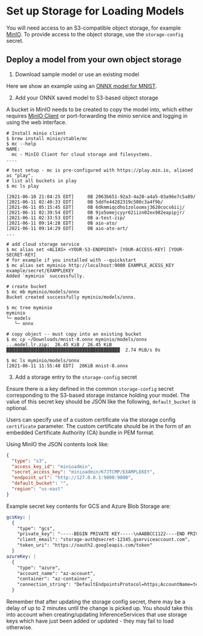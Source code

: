 # Set up Storage for Loading Models

You will need access to an S3-compatible object storage, for example [MinIO](https://github.com/minio/minio). To provide access to the object storage, use the `storage-config` secret.

## Deploy a model from your own object storage

1. Download sample model or use an existing model

Here we show an example using an [ONNX model for MNIST](https://github.com/onnx/models/raw/ad5c181f1646225f034fba1862233ecb4c262e04/vision/classification/mnist/model/mnist-8.onnx).

2. Add your ONNX saved model to S3-based object storage

A bucket in MinIO needs to be created to copy the model into, which either requires [MinIO Client](https://docs.min.io/docs/minio-client-quickstart-guide.html) or port-forwarding the minio service and logging in using the web interface.

```shell
# Install minio client
$ brew install minio/stable/mc
$ mc --help
NAME:
  mc - MinIO Client for cloud storage and filesystems.
....

# test setup - mc is pre-configured with https://play.min.io, aliased as "play".
# list all buckets in play
$ mc ls play

[2021-06-10 21:04:25 EDT]     0B 2063b651-92a3-4a20-a4a5-03a96e7c5a89/
[2021-06-11 02:40:33 EDT]     0B 5ddfe44282319c500c3a4f9b/
[2021-06-11 05:15:45 EDT]     0B 6dkmmiqcdho1zoloomsj3620cocs6iij/
[2021-06-11 02:39:54 EDT]     0B 9jo5omejcyyr62iizn02ex982eapipjr/
[2021-06-11 02:33:53 EDT]     0B a-test-zip/
[2021-06-11 09:14:28 EDT]     0B aio-ato/
[2021-06-11 09:14:29 EDT]     0B aio-ato-art/
...

# add cloud storage service
$ mc alias set <ALIAS> <YOUR-S3-ENDPOINT> [YOUR-ACCESS-KEY] [YOUR-SECRET-KEY]
# for example if you installed with --quickstart
$ mc alias set myminio http://localhost:9000 EXAMPLE_ACESS_KEY example/secret/EXAMPLEKEY
Added `myminio` successfully.

# create bucket
$ mc mb myminio/models/onnx
Bucket created successfully myminio/models/onnx.

$ mc tree myminio
myminio
└─ models
   └─ onnx

# copy object -- must copy into an existing bucket
$ mc cp ~/Downloads/mnist-8.onnx myminio/models/onnx
...model.lr.zip:  26.45 KiB / 26.45 KiB  ▓▓▓▓▓▓▓▓▓▓▓▓▓▓▓▓▓▓▓▓▓▓▓▓▓▓▓▓▓▓▓▓▓▓▓▓▓▓▓▓▓▓  2.74 MiB/s 0s

$ mc ls myminio/models/onnx
[2021-06-11 11:55:48 EDT]  26KiB mnist-8.onnx
```

3. Add a storage entry to the `storage-config` secret

Ensure there is a key defined in the common `storage-config` secret corresponding to the S3-based storage instance holding your model. The value of this secret key should be JSON like the following, `default_bucket` is optional.

Users can specify use of a custom certificate via the storage config `certificate` parameter. The custom certificate should be in the form of an embedded Certificate Authority (CA) bundle in PEM format.

Using MinIO the JSON contents look like:

```json
{
  "type": "s3",
  "access_key_id": "minioadmin",
  "secret_access_key": "minioadmin/K7JTCMP/EXAMPLEKEY",
  "endpoint_url": "http://127.0.0.1:9000:9000",
  "default_bucket": "",
  "region": "us-east"
}
```

Example secret key contents for GCS and Azure Blob Storage are:

```yaml
gcsKey: |
  {
    "type": "gcs",
    "private_key": "-----BEGIN PRIVATE KEY-----\nAABBCC1122----END PRIVATE KEY-----\n",
    "client_email": "storage-auth@secret-12345.gserviceaccount.com",
    "token_uri": "https://oauth2.googleapis.com/token"
  }
azureKey: |
  {
    "type": "azure",
    "account_name": "az-account",
    "container": "az-container",
    "connection_string": "DefaultEndpointsProtocol=https;AccountName=test;AccountKey=Yabc983f11822334455;EndpointSuffix=core.windows.net"
  }
```

Remember that after updating the storage config secret, there may be a delay of up to 2 minutes until the change is picked up. You should take this into account when creating/updating InferenceServices that use storage keys which have just been added or updated - they may fail to load otherwise.
